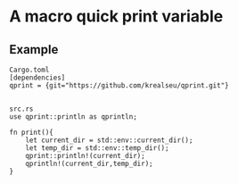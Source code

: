 # A macro quick print variable  

## Example
```
Cargo.toml
[dependencies]
qprint = {git="https://github.com/krealseu/qprint.git"}


src.rs
use qprint::println as qprintln;

fn print(){
    let current_dir = std::env::current_dir();
    let temp_dir = std::env::temp_dir();
    qprint::println!(current_dir);
    qprintln!(current_dir,temp_dir);
}
```
